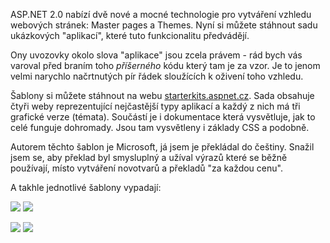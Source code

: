 <!-- dcterms:identifier = aspnetcz#72 -->
<!-- dcterms:title = Stáhněte si šablony pro ASP.NET 2.0 -->
<!-- dcterms:abstract = ASP.NET 2.0 nabízí dvě nové a mocné technologie pro vytváření vzhledu webových stránek: Master pages a Themes. Nyní si můžete stáhnout sadu ukázkových "aplikací", které tuto funkcionalitu předvádějí. -->
<!-- np9:categoryId = 1 -->
<!-- x4w:category = Tipy, triky -->
<!-- np9:authorId = 1 -->
<!-- np9:authorEmail = michal.valasek@altairis.cz -->
<!-- dcterms:creator = Michal Altair Valášek -->
<!-- dcterms:created = 2006-01-05T20:40:41.977+01:00 -->
<!-- dcterms:dateAccepted = 2006-01-05T20:40:41.977+01:00 -->

ASP.NET 2.0 nabízí dvě nové a mocné technologie pro vytváření vzhledu webových stránek: Master pages a Themes. Nyní si můžete stáhnout sadu ukázkových "aplikací", které tuto funkcionalitu předvádějí.

Ony uvozovky okolo slova "aplikace" jsou zcela právem - rád bych vás varoval před braním toho <em>příšerného</em> kódu který tam je za vzor. Je to jenom velmi narychlo načrtnutých pír řádek sloužících k oživení toho vzhledu.

Šablony si můžete stáhnout na webu [starterkits.aspnet.cz](http://starterkits.aspnet.cz/Downloads/Product.aspx?ProductID=16). Sada obsahuje čtyři weby reprezentující nejčastější typy aplikací a každý z nich má tři grafické verze (témata). Součástí je i dokumentace která vysvětluje, jak to celé funguje dohromady. Jsou tam vysvětleny i základy CSS a podobně.

Autorem těchto šablon je Microsoft, já jsem je překládal do češtiny. Snažil jsem se, aby překlad byl smysluplný a užíval výrazů které se běžně používají, místo vytváření novotvarů a překladů "za každou cenu".

A takhle jednotlivé šablony vypadají:

![](/files/20060105-Commerce.gif) ![](/files/20060105-Corporate.gif)

![](/files/20060105-Personal.gif) ![](/files/20060105-SmallBusiness.gif)